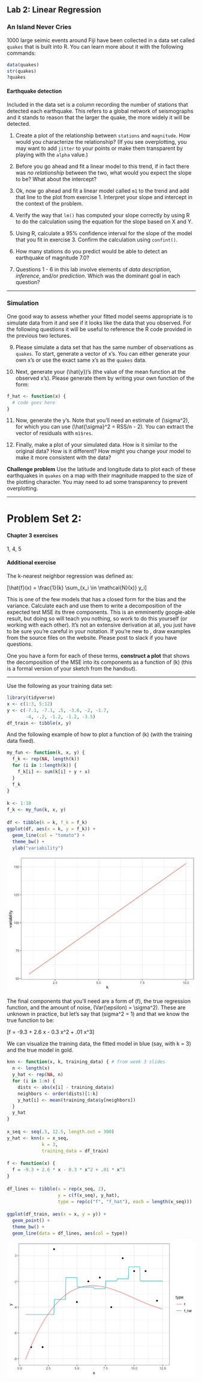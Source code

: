 
## Lab 2: Linear Regression

### An Island Never Cries

1000 large seimic events around Fiji have been collected in a data set
called `quakes` that is built into R. You can learn more about it with
the following commands:

``` r
data(quakes)
str(quakes)
?quakes
```

#### Earthquake detection

Included in the data set is a column recording the number of stations
that detected each earthquake. This refers to a global network of
seismographs and it stands to reason that the larger the quake, the more
widely it will be detected.

1.  Create a plot of the relationship between `stations` and
    `magnitude`. How would you characterize the relationship? (If you
    see overplotting, you may want to add `jitter` to your points or
    make them transparent by playing with the `alpha` value.)

2.  Before you go ahead and fit a linear model to this trend, if in fact
    there was *no relationship* between the two, what would you expect
    the slope to be? What about the intercept?

3.  Ok, now go ahead and fit a linear model called `m1` to the trend and
    add that line to the plot from exercise 1. Interpret your slope and
    intercept in the context of the problem.

4.  Verify the way that `lm()` has computed your slope correctly by
    using R to do the calculation using the equation for the slope based
    on X and Y.

5.  Using R, calculate a 95% confidence interval for the slope of the
    model that you fit in exercise 3. Confirm the calculation using
    `confint()`.

6.  How many stations do you predict would be able to detect an
    earthquake of magnitude 7.0?

7.  Questions 1 - 6 in this lab involve elements of *data description*,
    *inference*, and/or *prediction*. Which was the dominant goal in
    each question?

-----

### Simulation

One good way to assess whether your fitted model seems appropriate is to
simulate data from it and see if it looks like the data that you
observed. For the following questions it will be useful to reference the
R code provided in the previous two lectures.

9.  Please simulate a data set that has the same number of observations
    as `quakes`. To start, generate a vector of x’s. You can either
    generate your own x’s or use the exact same x’s as the `quakes`
    data.

10. Next, generate your \(\hat{y}\)’s (the value of the mean function at
    the observed x’s). Please generate them by writing your own function
    of the form:

<!-- end list -->

``` r
f_hat <- function(x) {
  # code goes here
}
```

11. Now, generate the y’s. Note that you’ll need an estimate of
    \(\sigma^2\), for which you can use \(\hat{\sigma}^2 = RSS/n - 2\).
    You can extract the vector of residuals with `m1$res`.

12. Finally, make a plot of your simulated data. How is it similar to
    the original data? How is it different? How might you change your
    model to make it more consistent with the data?

**Challenge problem** Use the latitude and longitude data to plot each
of these earthquakes in `quakes` on a map with their magnitude mapped to
the size of the plotting character. You may need to ad some transparency
to prevent overplotting.

-----

# Problem Set 2:

#### Chapter 3 exercises

1, 4, 5

#### Additional exercise

The k-nearest neighbor regression was defined as:

\[\hat{f}(x) = \frac{1}{k} \sum_{x_i \in \mathcal{N}(x)} y_i\]

This is one of the few models that has a closed form for the bias and
the variance. Calculate each and use them to write a decomposition of
the expected test MSE its three components. This is an emminently
google-able result, but doing so will teach you nothing, so work to do
this yourself (or working with each other). It’s not an extensive
derivation at all, you just have to be sure you’re careful in your
notation. If you’re new to , draw examples from the source files on the
website. Please post to slack if you have questions.

One you have a form for each of these terms, **construct a plot** that
shows the decomposition of the MSE into its components as a function of
\(k\) (this is a formal version of your sketch from the handout).

-----

Use the following as your training data set:

``` r
library(tidyverse)
x <- c(1:3, 5:12)
y <- c(-7.1, -7.1, .5, -3.6, -2, -1.7,
       -4, -.2, -1.2, -1.2, -3.5)
df_train <- tibble(x, y)
```

And the following example of how to plot a function of \(k\) (with the
training data fixed).

``` r
my_fun <- function(k, x, y) {
  f_k <- rep(NA, length(k))
  for (i in 1:length(k)) {
    f_k[i] <- sum(k[i] + y + x)
  }
  f_k
}

k <- 1:10
f_k <- my_fun(k, x, y)

df <- tibble(k = k, f_k = f_k)
ggplot(df, aes(x = k, y = f_k)) +
  geom_line(col = "tomato") +
  theme_bw() +
  ylab("variability")
```

![](lab-02_files/figure-gfm/unnamed-chunk-4-1.png)<!-- -->

The final components that you’ll need are a form of \(f\), the true
regression function, and the amount of noise,
\(Var(\epsilon) = \sigma^2\). These are unknown in practice, but let’s
say that \(sigma^2 = 1\) and that we know the true function to be:

\[f = -9.3 + 2.6 x - 0.3 x^2 + .01 x^3\]

We can visualize the training data, the fitted model in blue (say, with
k = 3) and the true model in gold.

``` r
knn <- function(x, k, training_data) { # from week 3 slides
  n <- length(x)
  y_hat <- rep(NA, n)
  for (i in 1:n) {
    dists <- abs(x[i] - training_data$x)
    neighbors <- order(dists)[1:k]
    y_hat[i] <- mean(training_data$y[neighbors])
  }
  y_hat
}

x_seq <- seq(.5, 12.5, length.out = 300)
y_hat <- knn(x = x_seq,
             k = 3, 
             training_data = df_train)

f <- function(x) {
  f = -9.3 + 2.6 * x - 0.3 * x^2 + .01 * x^3
}

df_lines <- tibble(x = rep(x_seq, 2),
                   y = c(f(x_seq), y_hat),
                   type = rep(c("f", "f_hat"), each = length(x_seq)))

ggplot(df_train, aes(x = x, y = y)) +
  geom_point() +
  theme_bw() +
  geom_line(data = df_lines, aes(col = type))
```

![](lab-02_files/figure-gfm/unnamed-chunk-5-1.png)<!-- -->
